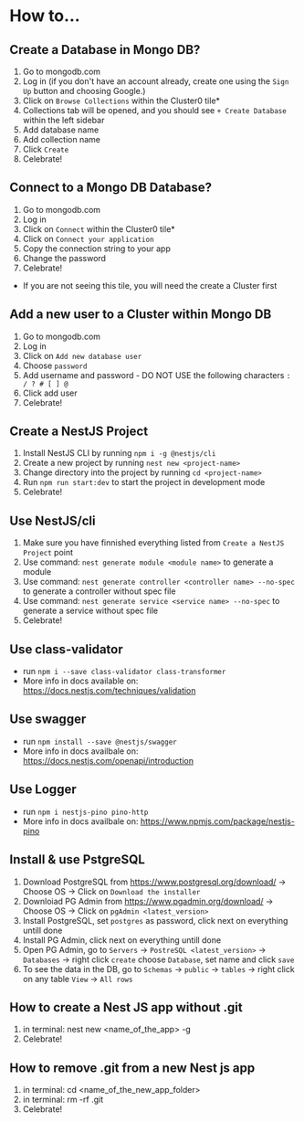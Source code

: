 # How to...

## Create a Database in Mongo DB?

1. Go to mongodb.com
2. Log in (if you don't have an account already, create one using the `Sign Up` button and choosing Google.)
3. Click on `Browse Collections` within the Cluster0 tile\*
4. Collections tab will be opened, and you should see `+ Create Database` within the left sidebar
5. Add database name
6. Add collection name
7. Click `Create`
8. Celebrate!

## Connect to a Mongo DB Database?

1. Go to mongodb.com
2. Log in
3. Click on `Connect` within the Cluster0 tile\*
4. Click on `Connect your application`
5. Copy the connection string to your app
6. Change the password
7. Celebrate!

- If you are not seeing this tile, you will need the create a Cluster first

## Add a new user to a Cluster within Mongo DB

1. Go to mongodb.com
2. Log in
3. Click on `Add new database user`
4. Choose `password`
5. Add username and password - DO NOT USE the following characters `: / ? # [ ] @`
6. Click add user
7. Celebrate!

## Create a NestJS Project
1. Install NestJS CLI by running `npm i -g @nestjs/cli`
2. Create a new project by running `nest new <project-name>`
3. Change directory into the project by running `cd <project-name>`
4. Run `npm run start:dev` to start the project in development mode
5. Celebrate!

## Use NestJS/cli
1. Make sure you have finnished everything listed from `Create a NestJS Project` point
2. Use command: `nest generate module <module name>` to generate a module
3. Use command: `nest generate controller <controller name> --no-spec` to generate a controller without spec file
4. Use command: `nest generate service <service name> --no-spec` to generate a service without spec file
5. Celebrate!

## Use class-validator
- run `npm i --save class-validator class-transformer`
- More info in docs available on: https://docs.nestjs.com/techniques/validation

## Use swagger
- run `npm install --save @nestjs/swagger`
- More info in docs availbale on: https://docs.nestjs.com/openapi/introduction

## Use Logger
- run `npm i nestjs-pino pino-http`
- More info in docs availbale on: https://www.npmjs.com/package/nestjs-pino

## Install & use PstgreSQL
1. Download PostgreSQL from https://www.postgresql.org/download/ -> Choose OS -> Click on `Download the installer`
2. Downloiad PG Admin from https://www.pgadmin.org/download/ -> Choose OS -> Click on `pgAdmin <latest_version>`
3. Install PostgreSQL, set `postgres` as password, click next on everything untill done
4. Install PG Admin, click next on everything untill done
5. Open PG Admin, go to `Servers` -> `PostreSQL <latest_version>` -> `Databases` -> right click `create` choose `Database`, set name and click `save`
6. To see the data in the DB, go to `Schemas` -> `public` -> `tables` -> right click on any table `View` -> `All rows`

## How to create a Nest JS app without .git

1. in terminal: nest new <name_of_the_app> -g
2. Celebrate!

## How to remove .git from a new Nest js app

1. in terminal: cd <name_of_the_new_app_folder>
2. in terminal: rm -rf .git
3. Celebrate!
